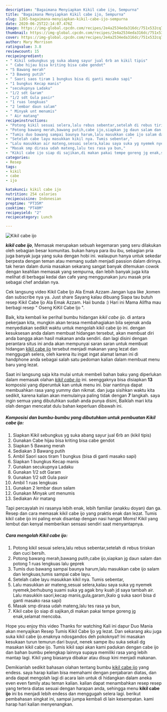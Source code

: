 ```yaml
---
description: "Bagaimana Menyiapkan Kikil cabe ijo, Sempurna"
title: "Bagaimana Menyiapkan Kikil cabe ijo, Sempurna"
slug: 1265-bagaimana-menyiapkan-kikil-cabe-ijo-sempurna
date: 2020-06-25T22:14:07.476Z
image: https://img-global.cpcdn.com/recipes/2e4a2534eda316dc/751x532cq70/kikil-cabe-ijo-foto-resep-utama.jpg
thumbnail: https://img-global.cpcdn.com/recipes/2e4a2534eda316dc/751x532cq70/kikil-cabe-ijo-foto-resep-utama.jpg
cover: https://img-global.cpcdn.com/recipes/2e4a2534eda316dc/751x532cq70/kikil-cabe-ijo-foto-resep-utama.jpg
author: Mary Morrison
ratingvalue: 3.8
reviewcount: 15
recipeingredient:
- " Kikil sebungkus yg suka abang sayur jual 6rb an kikil tipis"
- " Cabe hijau bisa kriting bisa cabe gendot"
- "5 Bawang merah"
- "3 Bawang putih"
- " Saori saos tiram 1 bungkus bisa di ganti masako sapi"
- "1 bungkus Kecap manis"
- "secukupnya Ladaku"
- "1/2 sdt Garam"
- "1/2 sdt Gula pasir"
- "1 ruas lengkuas"
- "2 lembar daun salam"
- " Minyak unt menumis"
- " Air matang"
recipeinstructions:
- "Potong kikil sesuai selera,lalu rebus sebentar,setelah di rebus tiriskan dan cuci bersih."
- "Potong bawang merah,bawang putih,cabe ijo,siapkan jg daun salam dan potong 1 ruas lengkuas lalu geprek"
- "Tumis duo bawang sampai baunya harum,lalu masukkan cabe ijo salam dan lengkuas,tumis sampai cabe layu."
- "Setelah cabe layu masukkan kikil nya. Tumis sebentar,"
- "Lalu masukkan air mateng,sesuai selera,kalau saya suka yg nyemek nyemek,berhubung suami suka yg agak bny kuah jd saya tambah air. Lalu masukkin saori,kecap manis,gula,garam,(kalo g suka saori bisa d ganti masako rasa sapi)"
- "Masak smp dirasa udah mateng,lalu tes rasa ya bun,"
- "Kikil cabe ijo siap di sajikan,di makan pakai tempe goreng jg enak,selamat mencoba."
categories:
- Resep
tags:
- kikil
- cabe
- ijo

katakunci: kikil cabe ijo 
nutrition: 254 calories
recipecuisine: Indonesian
preptime: "PT35M"
cooktime: "PT40M"
recipeyield: "2"
recipecategory: Lunch

---
```



![Kikil cabe ijo](https://img-global.cpcdn.com/recipes/2e4a2534eda316dc/751x532cq70/kikil-cabe-ijo-foto-resep-utama.jpg)

<b><i>kikil cabe ijo</i></b>, Memasak merupakan sebuah kegemaran yang seru dilakukan oleh sebagian besar komunitas. bukan hanya para ibu ibu, sebagian pria juga banyak juga yang suka dengan hobi ini. walaupun hanya untuk sekedar berpesta dengan teman atau memang sudah menjadi passion dalam dirinya. tak heran dalam dunia masakan sekarang sangat banyak ditemukan cowok dengan keahlian memasak yang sempurna, dan lebih banyak juga kita melihat di berbagai kedai dan cafe yang menggunakan juru masak pria sebagai chef andalan nya.

Cek langsung video Kikil Cabe Ijo Ala Emak Azzam Jangan lupa like ,komen dan subscribe nya ya. Just share Sayang kalau dibuang Siapa tau butuh resep Kikil Cabe Ijo Ala Emak Azzam. Haii bunda :) Hari ini Mama Alifha mau berbagi resep &#34; Oseng KiKil Cabe Ijo &#34;.

Baik, kita kembali ke perihal bumbu hidangan <i>kikil cabe ijo</i>. di antara pekerjaan kita, mungkin akan terasa membahagiakan bila sejenak anda menyediakan sedikit waktu untuk mengolah kikil cabe ijo ini. dengan kesuksesan anda dalam membuat hidangan tersebut, akan membuat diri anda bangga akan hasil makanan anda sendiri. dan lagi disini dengan perantara situs ini anda akan mempunyai saran saran untuk membuat hidangan <u>kikil cabe ijo</u> tersebut menjadi makanan yang lezat dan menggugah selera, oleh karena itu ingat ingat alamat laman ini di handphone anda sebagai salah satu pedoman kalian dalam membuat menu baru yang lezat.


Saat ini langsung saja kita mulai untuk membeli bahan baku yang diperlukan dalam memasak olahan <u><i>kikil cabe ijo</i></u> ini. seenggaknya bisa disiapkan <b>13</b> komposisi yang diperuntuk kan untuk menu ini. biar nantinya dapat membuahkan rasa yang yummy dan nikmat. dan juga sisihkan waktu kita sedikit, karena kalian akan memulainya paling tidak dengan <b>7</b> langkah. saya ingin semua yang dibutuhkan sudah anda punya disini, Baiklah mari kita olah dengan mencatat dulu bahan keperluan dibawah ini.

<!--inarticleads1-->

##### Komposisi dan bumbu-bumbu yang dibutuhkan untuk pembuatan Kikil cabe ijo:

1. Siapkan  Kikil sebungkus yg suka abang sayur jual 6rb an (kikil tipis)
1. Gunakan  Cabe hijau bisa kriting bisa cabe gendot
1. Siapkan 5 Bawang merah
1. Sediakan 3 Bawang putih
1. Ambil  Saori saos tiram 1 bungkus (bisa di ganti masako sapi)
1. Siapkan 1 bungkus Kecap manis
1. Gunakan secukupnya Ladaku
1. Gunakan 1/2 sdt Garam
1. Gunakan 1/2 sdt Gula pasir
1. Ambil 1 ruas lengkuas
1. Gunakan 2 lembar daun salam
1. Gunakan  Minyak unt menumis
1. Sediakan  Air matang


Tapi percayalah ini rasanya lebih enak, lebih familiar (anakku doyan) dan ga. Resep dan cara memasak kikil cabe ijo yang praktis enak dan lezat. Tumis kikil cabe ijo ini paling enak disantap dengan nasi hangat Moms! Kikil yang lembut dan kenyal memberikan sensasi sendiri saat menyantapnya. 

<!--inarticleads2-->

##### Cara mengolah Kikil cabe ijo:

1. Potong kikil sesuai selera,lalu rebus sebentar,setelah di rebus tiriskan dan cuci bersih.
1. Potong bawang merah,bawang putih,cabe ijo,siapkan jg daun salam dan potong 1 ruas lengkuas lalu geprek
1. Tumis duo bawang sampai baunya harum,lalu masukkan cabe ijo salam dan lengkuas,tumis sampai cabe layu.
1. Setelah cabe layu masukkan kikil nya. Tumis sebentar,
1. Lalu masukkan air mateng,sesuai selera,kalau saya suka yg nyemek nyemek,berhubung suami suka yg agak bny kuah jd saya tambah air. Lalu masukkin saori,kecap manis,gula,garam,(kalo g suka saori bisa d ganti masako rasa sapi)
1. Masak smp dirasa udah mateng,lalu tes rasa ya bun,
1. Kikil cabe ijo siap di sajikan,di makan pakai tempe goreng jg enak,selamat mencoba.


Hope you enjoy this video Thanks for watching Kali ini dapur Duo Mania akan menyajikan Resep Tumis Kikil Cabe Ijo yg lezat. Dan sekarang aku juga suka kikil cabe ijo.enaknya ndosgandos deh pokoknya!! Ini masakan kesukaan turun temurun dari buyut, nenek sampe ibu suka sekali dg masakan kikil cabe ijo. Tumis kikil sapi akan kami padukan dengan cabe ijo dan bahan bumbu pelengkap lainnya supaya memiliki rasa yang lebih mantap lagi. Kikil yang biasanya dibakar atau disup kini menjadi makanan. 

Demikianlah sedikit bahasan olahan tentang bumbu <u>kikil cabe ijo</u> yang endess. saya harap kalian bisa memahami dengan penjabaran diatas, dan anda dapat mengolah lagi di acara lain untuk di hidangkan dalam aneka even even family atau teman kalian. kalian dapat menambahkan resep resep yang tertera diatas sesuai dengan harapan anda, sehingga menu <b>kikil cabe ijo</b> ini bs menjadi lebih endess dan menggugah selera lagi. berikut pembahasan singkat ini, sampai jumpa kembali di lain kesempatan. kami harap hari kalian menyenangkan.
